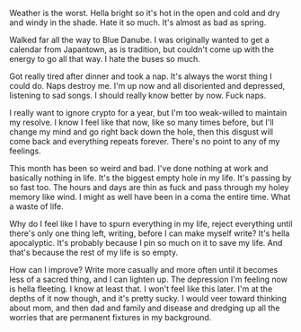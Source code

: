 Weather is the worst. Hella bright so it's hot in the open and cold and dry and windy in the shade. Hate it so much. It's almost as bad as spring.

Walked far all the way to Blue Danube. I was originally wanted to get a calendar from Japantown, as is tradition, but couldn't come up with the energy to go all that way. I hate the buses so much.

Got really tired after dinner and took a nap. It's always the worst thing I could do. Naps destroy me. I'm up now and all disoriented and depressed, listening to sad songs. I should really know better by now. Fuck naps.

I really want to ignore crypto for a year, but I'm too weak-willed to maintain my resolve. I know I feel like that now, like so many times before, but I'll change my mind and go right back down the hole, then this disgust will come back and everything repeats forever. There's no point to any of my feelings.

This month has been so weird and bad. I've done nothing at work and basically nothing in life. It's the biggest empty hole in my life. It's passing by so fast too. The hours and days are thin as fuck and pass through my holey memory like wind. I might as well have been in a coma the entire time. What a waste of life.

Why do I feel like I have to spurn everything in my life, reject everything until there's only one thing left, writing, before I can make myself write? It's hella apocalyptic. It's probably because I pin so much on it to save my life. And that's because the rest of my life is so empty.

How can I improve? Write more casually and more often until it becomes less of a sacred thing, and I can lighten up. The depression I'm feeling now is hella fleeting. I know at least that. I won't feel like this later. I'm at the depths of it now though, and it's pretty sucky. I would veer toward thinking about mom, and then dad and family and disease and dredging up all the worries that are permanent fixtures in my background.
